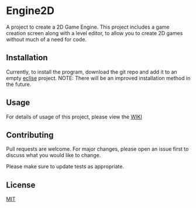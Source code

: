 # Engine2D

A project to create a 2D Game Engine. This project includes a game creation screen along with a level editor, to allow you to create 2D games without much of a need for code.

## Installation

Currently, to install the program, download the git repo and add it to an empty [eclise](https://eclipse.org/downloads) project.
NOTE: There will be an improved installation method in the future. 

## Usage

For details of usage of this project, please view the [WIKI](https://github.com/booksaw/Engine2D/wiki) 

## Contributing
Pull requests are welcome. For major changes, please open an issue first to discuss what you would like to change.

Please make sure to update tests as appropriate.

## License
[MIT](https://choosealicense.com/licenses/mit/)

